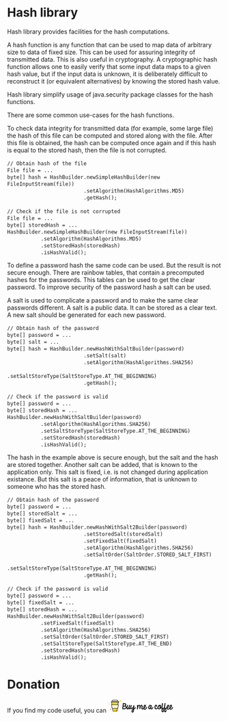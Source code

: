 Hash library
============
Hash library provides facilities for the hash computations.

A hash function is any function that can be used to map data of arbitrary size to data of fixed size.
This can be used for assuring integrity of transmitted data.
This is also useful in cryptography.
A cryptographic hash function allows one to easily verify that some input data maps to a given hash value, but if the input data is unknown, it is deliberately difficult to reconstruct it (or equivalent alternatives) by knowing the stored hash value.

Hash library simplify usage of java.security package classes for the hash functions.

There are some common use-cases for the hash functions.

To check data integrity for transmitted data (for example, some large file) the hash of this file can be computed and stored along with the file. After this file is obtained, the hash can be computed once again and if this hash is equal to the stored hash, then the file is not corrupted.
```
// Obtain hash of the file
File file = ...
byte[] hash = HashBuilder.newSimpleHashBuilder(new FileInputStream(file))
                         .setAlgorithm(HashAlgorithms.MD5)
                         .getHash();

// Check if the file is not corrupted
File file = ...
byte[] storedHash = ...
HashBuilder.newSimpleHashBuilder(new FileInputStream(file))
           .setAlgorithm(HashAlgorithms.MD5)
           .setStoredHash(storedHash)
           .isHashValid();
```

To define a password hash the same code can be used.
But the result is not secure enough.
There are rainbow tables, that contain a precomputed hashes for the passwords.
This tables can be used to get the clear password.
To improve security of the password hash a salt can be used.

A salt is used to complicate a password and to make the same clear passwords different.
A salt is a public data.
It can be stored as a clear text.
A new salt should be generated for each new password.
```
// Obtain hash of the password
byte[] password = ...
byte[] salt = ...
byte[] hash = HashBuilder.newHashWithSaltBuilder(password)
                         .setSalt(salt)
                         .setAlgorithm(HashAlgorithms.SHA256)
                         .setSaltStoreType(SaltStoreType.AT_THE_BEGINNING)
                         .getHash();

// Check if the password is valid
byte[] password = ...
byte[] storedHash = ...
HashBuilder.newHashWithSaltBuilder(password)
           .setAlgorithm(HashAlgorithms.SHA256)
           .setSaltStoreType(SaltStoreType.AT_THE_BEGINNING)
           .setStoredHash(storedHash)
           .isHashValid();
```

The hash in the example above is secure enough, but the salt and the hash are stored together.
Another salt can be added, that is known to the application only.
This salt is fixed, i.e. is not changed during application existance.
But this salt is a peace of information, that is unknown to someone who has the stored hash.
```
// Obtain hash of the password
byte[] password = ...
byte[] storedSalt = ...
byte[] fixedSalt = ...
byte[] hash = HashBuilder.newHashWithSalt2Builder(password)
                         .setStoredSalt(storedSalt)
                         .setFixedSalt(fixedSalt)
                         .setAlgorithm(HashAlgorithms.SHA256)
                         .setSaltOrder(SaltOrder.STORED_SALT_FIRST)
                         .setSaltStoreType(SaltStoreType.AT_THE_BEGINNING)
                         .getHash();

// Check if the password is valid
byte[] password = ...
byte[] fixedSalt = ...
byte[] storedHash = ...
HashBuilder.newHashWithSalt2Builder(password)
           .setFixedSalt(fixedSalt)
           .setAlgorithm(HashAlgorithms.SHA256)
           .setSaltOrder(SaltOrder.STORED_SALT_FIRST)
           .setSaltStoreType(SaltStoreType.AT_THE_END)
           .setStoredHash(storedHash)
           .isHashValid();
```

Donation
========
If you find my code useful, you can [![bye me a coffee](donation.png)](https://www.paypal.me/dshapovalov)
